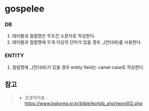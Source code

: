# gospelee

### DB

1. 테이블과 컬럼명은 무조건 소문자로 작성한다.
2. 테이블과 컬럼명에 두개 이상의 단어가 있을 경우 _(언더바)를 사용한다.

### ENTITY

1. 컬럼명에 _(언더바)가 있을 경우 entity field는 camel case로 작성한다.

## 참고

> - 성경약어표 : https://www.bskorea.or.kr/bible/korbib_shortword02.php